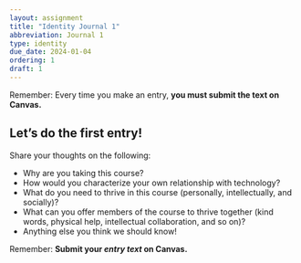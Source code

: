 ```yaml
---
layout: assignment
title: "Identity Journal 1"
abbreviation: Journal 1
type: identity
due_date: 2024-01-04
ordering: 1
draft: 1
---
```


Remember: Every time you make an entry, **you must submit the text on Canvas.**


## Let’s do the first entry!
Share your thoughts on the following:

- Why are you taking this course?
- How would you characterize your own relationship with technology?
- What do you need to thrive in this course (personally, intellectually, and socially)?
- What can you offer members of the course to thrive together (kind words, physical help, intellectual collaboration, and so on)?
- Anything else you think we should know!

Remember: **Submit your *entry text* on Canvas.**
